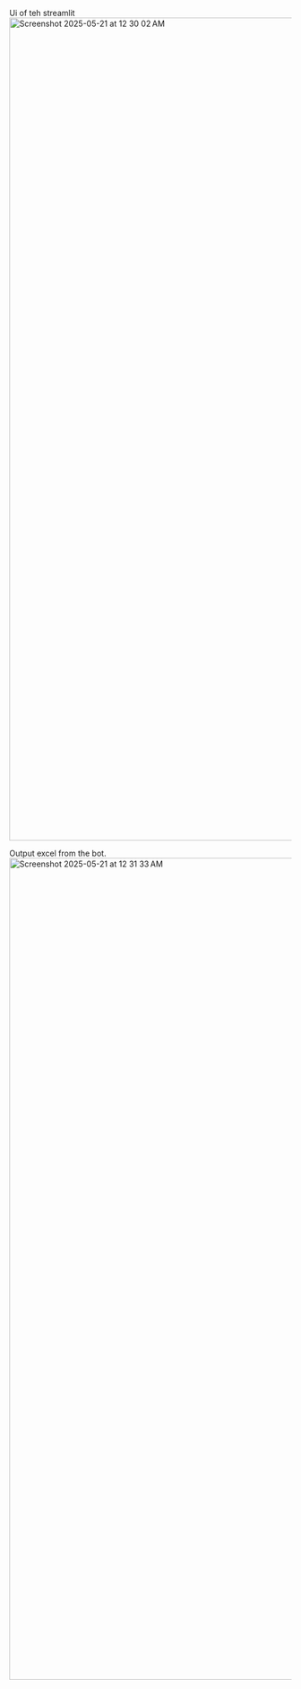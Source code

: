 
Ui of teh streamlit 
<img width="1468" alt="Screenshot 2025-05-21 at 12 30 02 AM" src="https://github.com/user-attachments/assets/b490088a-b477-44df-8262-21fd8f5bbfbc" />

Output excel from the bot.
<img width="1466" alt="Screenshot 2025-05-21 at 12 31 33 AM" src="https://github.com/user-attachments/assets/54cc7224-d0d2-49c2-992f-de1f79af69d9" />
